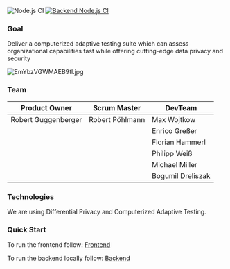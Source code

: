 ![Node.js CI](https://github.com/SATOCA/SATOCA/workflows/Node.js%20CI/badge.svg)
[![Backend Node.js CI](https://github.com/SATOCA/SATOCA/actions/workflows/backend-ci.yml/badge.svg)](https://github.com/SATOCA/SATOCA/actions/workflows/backend-ci.yml)

### Goal
Deliver a computerized adaptive testing suite which can assess organizational capabilities fast while offering cutting-edge data privacy and security

![EmYbzVGWMAEB9tl.jpg](https://dev.azure.com/guggenbergerro81934/071f7f30-0109-410e-ad49-101482642024/_apis/git/repositories/4d342ed3-b9d5-47e9-acba-02c1da50f9f2/Items?path=%2F.attachments%2FEmYbzVGWMAEB9tl-89b8bbe6-fc9c-4a33-80c5-ef885c544924.jpg&download=false&resolveLfs=true&%24format=octetStream&api-version=5.0-preview.1&sanitize=true&versionDescriptor.version=wikiMaster)


### Team
|Product Owner  | Scrum Master  | DevTeam |
|--|--|--|
|Robert Guggenberger  | Robert Pöhlmann | Max Wojtkow  |
||  | Enrico Greßer  |
|  |  | Florian Hammerl |
|  |  | Philipp Weiß |
|  |  |  Michael Miller |
|  |  | Bogumil Dreliszak |
### Technologies

We are using Differential Privacy and Computerized Adaptive Testing.

### Quick Start 
To run the frontend follow:
[Frontend](Frontend/HowToFrontend.md)

To run the backend locally follow:
[Backend](Backend/HowToBackend.md)
